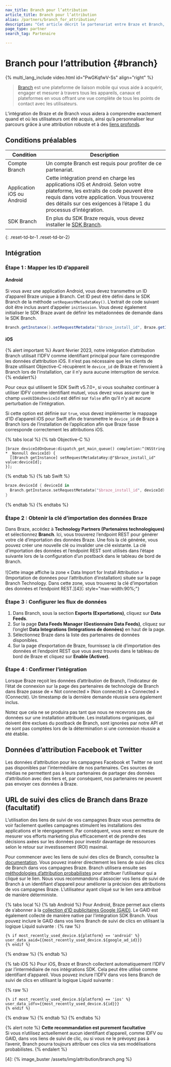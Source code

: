 ```yaml
---
nav_title: Branch pour l’attribution
article_title: Branch pour l’attribution
alias: /partners/branch_for_attribution/
description: "Cet article décrit le partenariat entre Braze et Branch, une plateforme de liaison mobile qui vous aide à acquérir, engager et mesurer sur tous les appareils, canaux et plateformes."
page_type: partner
search_tag: Partenaire

---
```


# Branch pour l’attribution {#branch}

{% multi_lang_include video.html id="PwGKqfwV-Ss" align="right" %}

> [Branch](https://docs.branch.io/pages/integrations/braze/) est une plateforme de liaison mobile qui vous aide à acquérir, engager et mesurer à travers tous les appareils, canaux et plateformes en vous offrant une vue complète de tous les points de contact avec les utilisateurs.

L’intégration de Braze et de Branch vous aidera à comprendre exactement quand et où les utilisateurs ont été acquis, ainsi qu’à personnaliser leur parcours grâce à une attribution robuste et à des [liens profonds]({{site.baseurl}}/partners/channel_extensions/deep_linking/branch_for_deeplinking/).

## Conditions préalables

| Condition | Description |
|---|---|
| Compte Branch | Un compte Branch est requis pour profiter de ce partenariat. |
| Application iOS ou Android | Cette intégration prend en charge les applications iOS et Android. Selon votre plateforme, les extraits de code peuvent être requis dans votre application. Vous trouverez des détails sur ces exigences à l’étape 1 du processus d’intégration. |
| SDK Branch | En plus du SDK Braze requis, vous devez installer le [SDK Branch](https://help.branch.io/developers-hub/docs/native-sdks-overview). |
{: .reset-td-br-1 .reset-td-br-2}

## Intégration

### Étape 1 : Mapper les ID d’appareil

#### Android 

Si vous avez une application Android, vous devez transmettre un ID d’appareil Braze unique à Branch. Cet ID peut être défini dans le SDK Branch de la méthode `setRequestMetadataKey()`. L’extrait de code suivant doit être inclus avant d’appeler `initSession`. Vous devez également initialiser le SDK Braze avant de définir les métadonnées de demande dans le SDK Branch.

```java
Branch.getInstance().setRequestMetadata("$braze_install_id", Braze.getInstance(context).deviceId)
```
#### iOS

{% alert important %}
Avant février 2023, notre intégration d’attribution Branch utilisait l’IDFV comme identifiant principal pour faire correspondre les données d’attribution iOS. Il n’est pas nécessaire que les clients de Braze utilisant Objective-C récupèrent le `device_id` de Braze et l’envoient à Branch lors de l’installation, car il n’y aura aucune interruption de service. 
{% endalert%}

Pour ceux qui utilisent le SDK Swift v5.7.0+, si vous souhaitez continuer à utiliser IDFV comme identifiant mutuel, vous devez vous assurer que le champ `useUUIDAsDeviceId` est défini sur `false` afin qu’il n’y ait aucune perturbation de l’intégration. 

Si cette option est définie sur `true`, vous devez implémenter le mappage d’ID d’appareil iOS pour Swift afin de transmettre le `device_id` de Braze à Branch lors de l’installation de l’application afin que Braze fasse corresponde correctement les attributions iOS.

{% tabs local %}
{% tab Objective-C %}
```objc
[braze deviceIdOnQueue:dispatch_get_main_queue() completion:^(NSString * _Nonnull deviceId) {
  [[Branch getInstance] setRequestMetadataKey:@"$braze_install_id" value:deviceId];
}];
```
{% endtab %}
{% tab Swift %}

```swift
braze.deviceId { deviceId in
  Branch.getInstance.setRequestMetadata("$braze_install_id", deviceId)
}
```

{% endtab %}
{% endtabs %}

### Étape 2 : Obtenir la clé d’importation des données Braze

Dans Braze, accédez à **Technology Partners (Partenaires technologiques)** et sélectionnez **Branch**. Ici, vous trouverez l’endpoint REST pour générer votre clé d’importation des données Braze. Une fois la clé générée, vous pouvez créer une nouvelle clé ou invalider une clé existante. La clé d’importation des données et l’endpoint REST sont utilisés dans l’étape suivante lors de la configuration d’un postback dans le tableau de bord de Branch.<br><br>![Cette image affiche la zone « Data Import for Install Attribution » (Importation de données pour l’attribution d’installation) située sur la page Branch Technology. Dans cette zone, vous trouverez la clé d’importation des données et l’endpoint REST.][4]{: style="max-width:90%;"}

### Étape 3 : Configurer les flux de données

1. Dans Branch, sous la section **Exports (Exportations)**, cliquez sur **Data Feeds**.
2. Sur la page **Data Feeds Manager (Gestionnaire Data Feeds)**, cliquez sur l’onglet **Data Integrations (Intégrations de données)** en haut de la page. 
3. Sélectionnez Braze dans la liste des partenaires de données disponibles. 
4. Sur la page d’exportation de Braze, fournissez la clé d’importation des données et l’endpoint REST que vous avez trouvés dans le tableau de bord de Braze et cliquez sur **Enable (Activer)**.

### Étape 4 : Confirmer l’intégration

Lorsque Braze reçoit les données d’attribution de Branch, l’indicateur de l’état de connexion sur la page des partenaires de technologie de Branch dans Braze passe de « Not connected » (Non connecté) à « Connected » (Connecté). Un timestamp de la dernière demande réussie sera également inclus. 

Notez que cela ne se produira pas tant que nous ne recevrons pas de données sur une installation attribuée. Les installations organiques, qui doivent être exclues du postback de Branch, sont ignorées par notre API et ne sont pas comptées lors de la détermination si une connexion réussie a été établie.

## Données d’attribution Facebook et Twitter

Les données d’attribution pour les campagnes Facebook et Twitter ne sont pas disponibles par l’intermédiaire de nos partenaires. Ces sources de médias ne permettent pas à leurs partenaires de partager des données d’attribution avec des tiers et, par conséquent, nos partenaires ne peuvent pas envoyer ces données à Braze.

## URL de suivi des clics de Branch dans Braze (facultatif)

L’utilisation des liens de suivi de vos campagnes Braze vous permettra de voir facilement quelles campagnes stimulent les installations des applications et le réengagement. Par conséquent, vous serez en mesure de mesurer vos efforts marketing plus efficacement et de prendre des décisions axées sur les données pour investir davantage de ressources selon le retour sur investissement (ROI) maximal.

Pour commencer avec les liens de suivi des clics de Branch, consultez la [documentation](https://help.branch.io/using-branch/docs/ad-links). Vous pouvez insérer directement les liens de suivi des clics de Branch dans vos campagnes Braze. Branch utilisera ensuite ses [méthodologies d’attribution probabilistes](https://help.branch.io/using-branch/docs/branch-attribution-logic-settings) pour attribuer l’utilisateur qui a cliqué sur le lien. Nous vous recommandons d’associer vos liens de suivi de Branch à un identifiant d’appareil pour améliorer la précision des attributions de vos campagnes Braze. L’utilisateur ayant cliqué sur le lien sera attribué de manière déterministe.

{% tabs local %}
{% tab Android %}
Pour Android, Braze permet aux clients de s’abonner à la [collection d’ID publicitaires Google (GAID)]({{site.baseurl}}/developer_guide/platform_integration_guides/android/initial_sdk_setup/optional_gaid_collection/#optional-google-advertising-id). Le GAID est également collecté de manière native par l’intégration SDK Branch. Vous pouvez inclure le GAID dans vos liens Branch de suivi de clics en utilisant la logique Liquid suivante :
{% raw %}
```
{% if most_recently_used_device.${platform} == 'android' %}
user_data_aaid={{most_recently_used_device.${google_ad_id}}}
{% endif %}
```
{% endraw %}
{% endtab %}

{% tab iOS %}
Pour iOS, Braze et Branch collectent automatiquement l’IDFV par l’intermédiaire de nos intégrations SDK. Cela peut être utilisé comme identifiant d’appareil. Vous pouvez inclure l’IDFV dans vos liens Branch de suivi de clics en utilisant la logique Liquid suivante :

{% raw %}
```
{% if most_recently_used_device.${platform} == 'ios' %}
user_data_idfv={{most_recently_used_device.${id}}}
{% endif %}
```
{% endraw %}
{% endtab %}
{% endtabs %}

{% alert note %}
**Cette recommandation est purement facultative**<br>
Si vous n’utilisez actuellement aucun identifiant d’appareil, comme IDFV ou GAID, dans vos liens de suivi de clic, ou si vous ne le prévoyez pas à l’avenir, Branch pourra toujours attribuer ces clics via ses modélisations probabilistes.
{% endalert %}

[22]: https://docs.branch.io/pages/exports/ua-webhooks/ "Branch Webhooks"
[4]: {% image_buster /assets/img/attribution/branch.png %}
